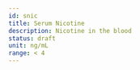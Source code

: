 ```yaml
---
id: snic
title: Serum Nicotine
description: Nicotine in the blood
status: draft
unit: ng/mL
range: < 4
---
```

